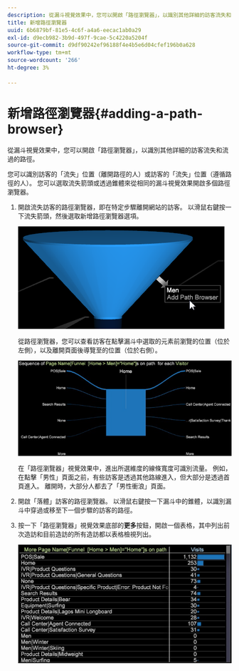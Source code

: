 ```yaml
---
description: 從漏斗視覺效果中，您可以開啟「路徑瀏覽器」，以識別其他詳細的訪客流失和流過的路徑。
title: 新增路徑瀏覽器
uuid: 6b6879bf-81e5-4c6f-a4a6-eecac1ab0a29
exl-id: d9ecb982-3b9d-497f-9cae-5c4220a5204f
source-git-commit: d9df90242ef96188f4e4b5e6d04cfef196b0a628
workflow-type: tm+mt
source-wordcount: '266'
ht-degree: 3%

---
```


# 新增路徑瀏覽器{#adding-a-path-browser}

從漏斗視覺效果中，您可以開啟「路徑瀏覽器」，以識別其他詳細的訪客流失和流過的路徑。

<!-- <a id="section_874AAAA89CB440EA9EABC514E987B613"></a> -->

您可以識別訪客的「流失」位置（離開路徑的人）或訪客的「流失」位置（遵循路徑的人）。 您可以選取流失箭頭或透過錐體來從相同的漏斗視覺效果開啟多個路徑瀏覽器。

1. 開啟流失訪客的路徑瀏覽器，即在特定步驟離開網站的訪客。 以滑鼠右鍵按一下流失箭頭，然後選取新增路徑瀏覽器選項。

   ![](assets/funnel_path_browser_1.png)

   從路徑瀏覽器，您可以查看訪客在點擊漏斗中選取的元素前瀏覽的位置（位於左側），以及離開頁面後導覽至的位置（位於右側）。

   ![](assets/funnel_path_browser_2.png)

   在「路徑瀏覽器」視覺效果中，進出所選維度的線條寬度可識別流量。 例如，在點擊「男性」頁面之前，有些訪客是透過其他路線進入，但大部分是透過首頁進入。 離開時，大部分人都去了「男性衝浪」頁面。

1. 開啟「落體」訪客的路徑瀏覽器。 以滑鼠右鍵按一下漏斗中的錐體，以識別漏斗中穿過或移至下一個步驟的訪客的路徑。
1. 按一下「路徑瀏覽器」視覺效果底部的&#x200B;**更多**&#x200B;按鈕，開啟一個表格，其中列出前次造訪和目前造訪的所有造訪都以表格檢視列出。

   ![](assets/path_browser_more.png)
